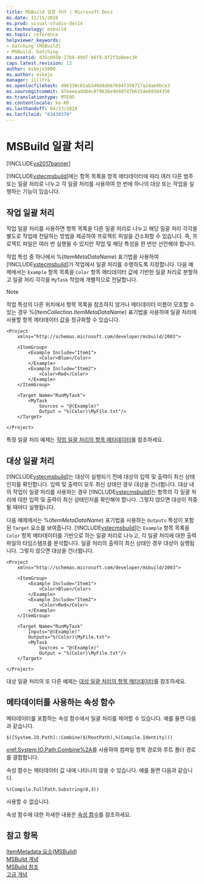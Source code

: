 ```yaml
---
title: MSBuild 일괄 처리 | Microsoft Docs
ms.date: 11/15/2016
ms.prod: visual-studio-dev14
ms.technology: msbuild
ms.topic: reference
helpviewer_keywords:
- batching [MSBuild]
- MSBuild, batching
ms.assetid: d35c085b-27b8-49d7-b6f8-8f2f3a0eec38
caps.latest.revision: 12
author: mikejo5000
ms.author: mikejo
manager: jillfra
ms.openlocfilehash: d96330c01ab340d4db67694f358717a2dae0bce3
ms.sourcegitcommit: 47eeeeadd84c879636e9d48747b615de69384356
ms.translationtype: MTE95
ms.contentlocale: ko-KR
ms.lasthandoff: 04/23/2019
ms.locfileid: "63439370"
---
```

# <a name="msbuild-batching"></a>MSBuild 일괄 처리
[!INCLUDE[vs2017banner](../includes/vs2017banner.md)]

[!INCLUDE[vstecmsbuild](../includes/vstecmsbuild-md.md)]에는 항목 목록을 항목 메타데이터에 따라 여러 다른 범주 또는 일괄 처리로 나누고 각 일괄 처리를 사용하여 한 번에 하나의 대상 또는 작업을 실행하는 기능이 있습니다.  
  
## <a name="task-batching"></a>작업 일괄 처리  
 작업 일괄 처리를 사용하면 항목 목록을 다른 일괄 처리로 나누고 해당 일괄 처리 각각을 별도로 작업에 전달하는 방법을 제공하여 프로젝트 파일을 간소화할 수 있습니다. 즉, 프로젝트 파일은 여러 번 실행될 수 있지만 작업 및 해당 특성을 한 번만 선언해야 합니다.  
  
 작업 특성 중 하나에서 %(*ItemMetaDataName*) 표기법을 사용하여 [!INCLUDE[vstecmsbuild](../includes/vstecmsbuild-md.md)]가 작업에서 일괄 처리를 수행하도록 지정합니다. 다음 예제에서는 `Example` 항목 목록을 `Color` 항목 메타데이터 값에 기반한 일괄 처리로 분할하고 일괄 처리 각각을 `MyTask` 작업에 개별적으로 전달합니다.  
  
> [!NOTE]
> 작업 특성의 다른 위치에서 항목 목록을 참조하지 않거나 메타데이터 이름이 모호할 수 있는 경우 %(*ItemCollection.ItemMetaDataName*) 표기법을 사용하여 일괄 처리에 사용할 항목 메타데이터 값을 정규화할 수 있습니다.  
  
```  
<Project  
    xmlns="http://schemas.microsoft.com/developer/msbuild/2003">  
  
    <ItemGroup>  
        <Example Include="Item1">  
            <Color>Blue</Color>  
        </Example>  
        <Example Include="Item2">  
            <Color>Red</Color>  
        </Example>  
    </ItemGroup>  
  
    <Target Name="RunMyTask">  
        <MyTask  
            Sources = "@(Example)"  
            Output = "%(Color)\MyFile.txt"/>  
    </Target>  
  
</Project>  
```  
  
 특정 일괄 처리 예제는 [작업 일괄 처리의 항목 메타데이터](../msbuild/item-metadata-in-task-batching.md)를 참조하세요.  
  
## <a name="target-batching"></a>대상 일괄 처리  
 [!INCLUDE[vstecmsbuild](../includes/vstecmsbuild-md.md)]는 대상이 실행되기 전에 대상의 입력 및 출력이 최신 상태인지를 확인합니다. 입력 및 출력이 모두 최신 상태인 경우 대상을 건너뜁니다. 대상 내의 작업이 일괄 처리를 사용하는 경우 [!INCLUDE[vstecmsbuild](../includes/vstecmsbuild-md.md)]는 항목의 각 일괄 처리에 대한 입력 및 출력이 최신 상태인지를 확인해야 합니다. 그렇지 않으면 대상이 적중될 때마다 실행됩니다.  
  
 다음 예제에서는 %(*ItemMetaDataName*) 표기법을 사용하는 `Outputs` 특성이 포함된 `Target` 요소를 보여줍니다. [!INCLUDE[vstecmsbuild](../includes/vstecmsbuild-md.md)]는 `Example` 항목 목록을 `Color` 항목 메타데이터를 기반으로 하는 일괄 처리로 나누고, 각 일괄 처리에 대한 출력 파일의 타임스탬프를 분석합니다. 일괄 처리의 출력이 최신 상태인 경우 대상이 실행됩니다. 그렇지 않으면 대상을 건너뜁니다.  
  
```  
<Project  
    xmlns="http://schemas.microsoft.com/developer/msbuild/2003">  
  
    <ItemGroup>  
        <Example Include="Item1">  
            <Color>Blue</Color>  
        </Example>  
        <Example Include="Item2">  
            <Color>Red</Color>  
        </Example>  
    </ItemGroup>  
  
    <Target Name="RunMyTask"  
        Inputs="@(Example)"  
        Outputs="%(Color)\MyFile.txt">  
        <MyTask  
            Sources = "@(Example)"  
            Output = "%(Color)\MyFile.txt"/>  
    </Target>  
  
</Project>  
```  
  
 대상 일괄 처리의 또 다른 예제는 [대상 일괄 처리의 항목 메타데이터](../msbuild/item-metadata-in-target-batching.md)를 참조하세요.  
  
## <a name="property-functions-using-metadata"></a>메타데이터를 사용하는 속성 함수  
 메타데이터를 포함하는 속성 함수에서 일괄 처리를 제어할 수 있습니다. 예를 들면 다음과 같습니다.  
  
 `$([System.IO.Path]::Combine($(RootPath),%(Compile.Identity)))`  
  
 <xref:System.IO.Path.Combine%2A>를 사용하여 컴파일 항목 경로와 루트 폴더 경로를 결합합니다.  
  
 속성 함수는 메타데이터 값 내에 나타나지 않을 수 있습니다.  예를 들면 다음과 같습니다.  
  
 `%(Compile.FullPath.Substring(0,3))`  
  
 사용할 수 없습니다.  
  
 속성 함수에 대한 자세한 내용은 [속성 함수](../msbuild/property-functions.md)를 참조하세요.  
  
## <a name="see-also"></a>참고 항목  
 [ItemMetadata 요소(MSBuild)](../msbuild/itemmetadata-element-msbuild.md)   
 [MSBuild 개념](../msbuild/msbuild-concepts.md)   
 [MSBuild 참조](../msbuild/msbuild-reference.md)   
 [고급 개념](../msbuild/msbuild-advanced-concepts.md)
